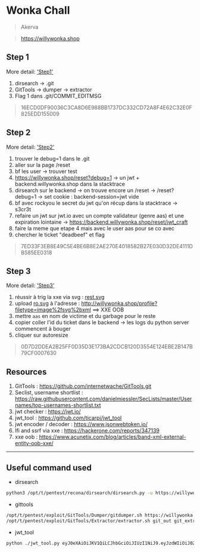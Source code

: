 # Wonka Chall

> Akerva

> https://willywonka.shop

## Step 1

More detail: ['Step1'](./step1.md)

1. dirsearch -> .git
2. GitTools -> dumper -> extractor
3. Flag 1 dans .git/COMMIT_EDITMSG

> 16ECD0DF90036C3CA8D6E988BB1737DC332CD72A8F4E62C32E0F825EDD155009

## Step 2

More detail: ['Step2'](./step2.md)

1. trouver le debug=1 dans le .git
2. aller sur la page /reset
3. bf les user -> trouver test
4. https://willywonka.shop/reset?debug=1 -> un jwt + backend.willywonka.shop dans la stacktrace
5. dirsearch sur le backend -> on trouve encore un /reset -> /reset?debug=1 -> set cookie : backend-session=jwt vide
6. bf avec rockyou le secret du jwt qu'on récup dans la stacktrace -> s3cr3t
7. refaire un jwt sur jwt.io avec un compte validateur (genre aas) et une expiration lointaine -> https://backend.willywonka.shop/reset/jwt_craft 
8. faire la meme que etape 4 mais avec le user aas pour se co avec
9. chercher le ticket "deadbeef" et flag

> 7ED33F3EB8E49C5E4BE6B8E2AE270E4018582B27E030D32DE4111DB585EE0318

## Step 3

More detail: ['Step3'](./step3.md)

1. réussir à trig la xxe via svg : [rest.svg](./step3/rect.svg)
2. upload [ro.svg](./step3/ro.svg) à l'adresse : http://willywonka.shop/profile?filetype=image%2fsvg%2bxml ==> XXE OOB
3. mettre `aas` en nom de victime et du garbage pour le reste
4. copier coller l'id du ticket dans le backend -> les logs du python server commencent à bouger
5. cliquer sur autoresize

> 0D7D2DDEA2B25FF0D35D3E173BA2CDCB120D3554E124EBE2B147B79CF0007630

## Resources

1. GitTools : https://github.com/internetwache/GitTools.git
2. Seclist, username shortlist : https://raw.githubusercontent.com/danielmiessler/SecLists/master/Usernames/top-usernames-shortlist.txt
3. jwt checker : https://jwt.io/
4. jwt_tool : https://github.com/ticarpi/jwt_tool
5. jwt encoder / decoder : https://www.jsonwebtoken.io/
6. lfi and ssrf via xxe : https://hackerone.com/reports/347139
7. xxe oob : https://www.acunetix.com/blog/articles/band-xml-external-entity-oob-xxe/

---

## Useful command used

* dirsearch

```bash
python3 /opt/t/pentest/recona/dirsearch/dirsearch.py -u https://willywonka.shop/ -e do,java,action,db,sql,~,xml,pdf,jsp,php,old,bak,zip,tar,asp,aspx,txt,html,xsl,xslx -t 25
```

* gittools

```bash
/opt/t/pentest/exploit/GitTools/Dumper/gitdumper.sh https://willywonka.shop/.git/ git_out
/opt/t/pentest/exploit/GitTools/Extractor/extractor.sh git_out git_extract
```

* jwt_tool

```bash
python ./jwt_tool.py eyJ0eXAiOiJKV1QiLCJhbGciOiJIUzI1NiJ9.eyJzdWIiOiJ0ZXN0IiwiYXVkIjoiZnJvbnRlbmQud2lsbHl3b25rYS5zaG9wIiwiaWF0IjoxNTYyNjY0MzE1LCJleHAiOjE1NjI2NjQ5MTV9.UW7ZBlYilpv6g5oI-ryrnq1l00kfurcTbaG2FtSEU-o /opt/t/bf/rockyou.txt
```
